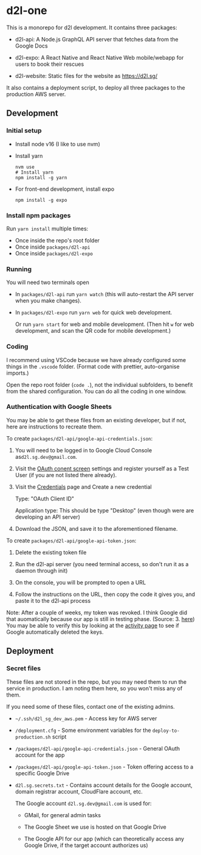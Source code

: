 # d2l-one

This is a monorepo for d2l development. It contains three packages:

- d2l-api: A Node.js GraphQL API server that fetches data from the Google Docs

- d2l-expo: A React Native and React Native Web mobile/webapp for users to book their rescues

- d2l-website: Static files for the website as https://d2l.sg/

It also contains a deployment script, to deploy all three packages to the production AWS server.

## Development

### Initial setup

- Install node v16 (I like to use nvm)

- Install yarn

  ```
  nvm use
  # Install yarn
  npm install -g yarn
  ```

- For front-end development, install expo

  ```
  npm install -g expo
  ```

### Install npm packages

Run `yarn install` multiple times:

- Once inside the repo's root folder
- Once inside `packages/d2l-api`
- Once inside `packages/d2l-expo`

### Running

You will need two terminals open

- In `packages/d2l-api` run `yarn watch` (this will auto-restart the API server when you make changes).

- In `packages/d2l-expo` run `yarn web` for quick web development.

  Or run `yarn start` for web and mobile development. (Then hit `w` for web development, and scan the QR code for mobile development.)

### Coding

I recommend using VSCode because we have already configured some things in the `.vscode` folder. (Format code with prettier, auto-organise imports.)

Open the repo root folder (`code .`), not the individual subfolders, to benefit from the shared configuration. You can do all the coding in one window.

### Authentication with Google Sheets

You may be able to get these files from an existing developer, but if not, here are instructions to recreate them.

To create `packages/d2l-api/google-api-credentials.json`:

1. You will need to be logged in to Google Cloud Console as`d2l.sg.dev@gmail.com`.

2. Visit the [OAuth conent screen](https://console.cloud.google.com/apis/credentials/consent?project=d2l-one-334008) settings and register yourself as a Test User (if you are not listed there already).

3. Visit the [Credentials](https://console.cloud.google.com/apis/credentials?project=d2l-one-334008) page and Create a new credential

   Type: "OAuth Client ID"

   Application type: This should be type "Desktop" (even though were are developing an API server)

4. Download the JSON, and save it to the aforementioned filename.

To create `packages/d2l-api/google-api-token.json`:

1. Delete the existing token file

2. Run the d2l-api server (you need terminal access, so don't run it as a daemon through init)

3. On the console, you will be prompted to open a URL

4. Follow the instructions on the URL, then copy the code it gives you, and paste it to the d2l-api process

Note: After a couple of weeks, my token was revoked. I think Google did that auomatically because our app is still in testing phase. (Source: 3. [here](https://stackoverflow.com/a/67456685)) You may be able to verify this by looking at the [activity page](https://console.cloud.google.com/home/activity) to see if Google automatically deleted the keys.

## Deployment

### Secret files

These files are not stored in the repo, but you may need them to run the service in production. I am noting them here, so you won't miss any of them.

If you need some of these files, contact one of the existing admins.

- `~/.ssh/d2l_sg_dev_aws.pem` - Access key for AWS server

- `/deployment.cfg` - Some environment variables for the `deploy-to-production.sh` script

- `/packages/d2l-api/google-api-credentials.json` - General OAuth account for the app

- `/packages/d2l-api/google-api-token.json` - Token offering access to a specific Google Drive

- `d2l.sg.secrets.txt` - Contains account details for the Google account, domain registrar account, CloudFlare account, etc.

  The Google account `d2l.sg.dev@gmail.com` is used for:

  - GMail, for general admin tasks

  - The Google Sheet we use is hosted on that Google Drive

  - The Google API for our app (which can theoretically access any Google Drive, if the target account authorizes us)
